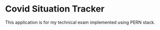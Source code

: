 <h1>Covid Situation Tracker</h1>
<p>This application is for my technical exam implemented using PERN stack.</p>
